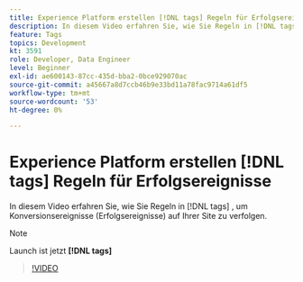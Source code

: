 ```yaml
---
title: Experience Platform erstellen [!DNL tags] Regeln für Erfolgsereignisse
description: In diesem Video erfahren Sie, wie Sie Regeln in [!DNL tags] , um Konversionsereignisse (Erfolgsereignisse) auf Ihrer Site zu verfolgen.
feature: Tags
topics: Development
kt: 3591
role: Developer, Data Engineer
level: Beginner
exl-id: ae600143-87cc-435d-bba2-0bce929070ac
source-git-commit: a45667a8d7ccb46b9e33bd11a78fac9714a61df5
workflow-type: tm+mt
source-wordcount: '53'
ht-degree: 0%

---
```


# Experience Platform erstellen [!DNL tags] Regeln für Erfolgsereignisse

In diesem Video erfahren Sie, wie Sie Regeln in [!DNL tags] , um Konversionsereignisse (Erfolgsereignisse) auf Ihrer Site zu verfolgen.

>[!NOTE]
>
> Launch ist jetzt **[!DNL tags]**

>[!VIDEO](https://video.tv.adobe.com/v/28778/?quality=12&learn=on)
